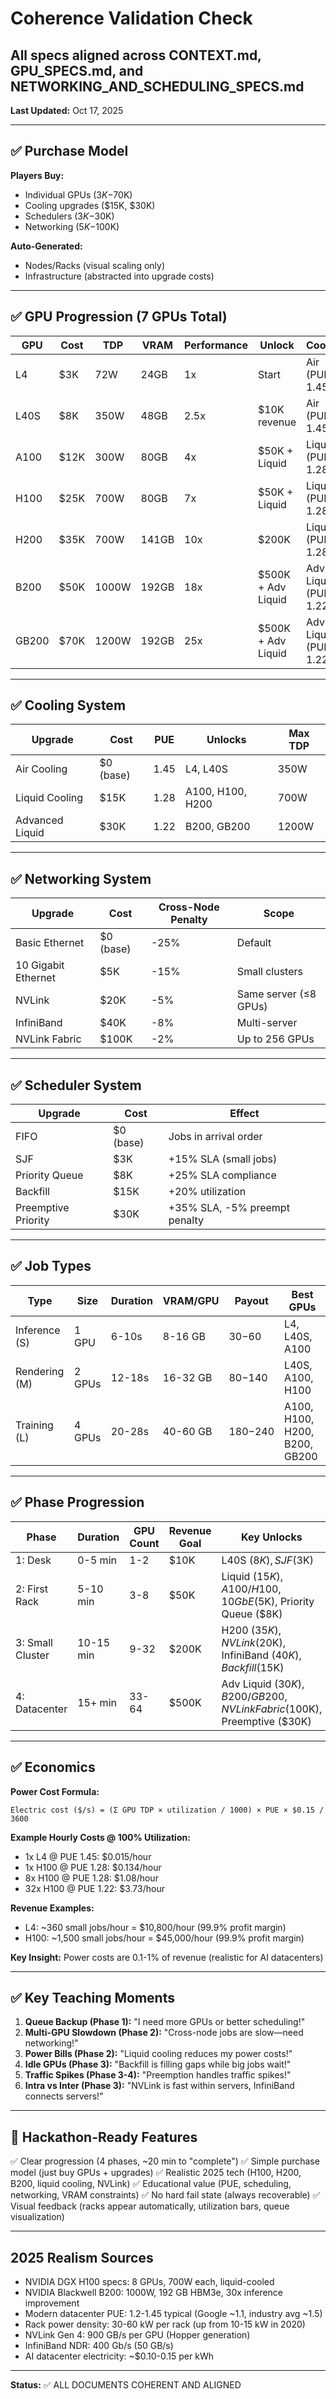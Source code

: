 # Coherence Validation Check
## All specs aligned across CONTEXT.md, GPU_SPECS.md, and NETWORKING_AND_SCHEDULING_SPECS.md

**Last Updated:** Oct 17, 2025

---

## ✅ Purchase Model

**Players Buy:**
- Individual GPUs ($3K-$70K)
- Cooling upgrades ($15K, $30K)
- Schedulers ($3K-$30K)
- Networking ($5K-$100K)

**Auto-Generated:**
- Nodes/Racks (visual scaling only)
- Infrastructure (abstracted into upgrade costs)

---

## ✅ GPU Progression (7 GPUs Total)

| GPU | Cost | TDP | VRAM | Performance | Unlock | Cooling |
|-----|------|-----|------|-------------|--------|---------|
| L4 | $3K | 72W | 24GB | 1x | Start | Air (PUE 1.45) |
| L40S | $8K | 350W | 48GB | 2.5x | $10K revenue | Air (PUE 1.45) |
| A100 | $12K | 300W | 80GB | 4x | $50K + Liquid | Liquid (PUE 1.28) |
| H100 | $25K | 700W | 80GB | 7x | $50K + Liquid | Liquid (PUE 1.28) |
| H200 | $35K | 700W | 141GB | 10x | $200K | Liquid (PUE 1.28) |
| B200 | $50K | 1000W | 192GB | 18x | $500K + Adv Liquid | Adv Liquid (PUE 1.22) |
| GB200 | $70K | 1200W | 192GB | 25x | $500K + Adv Liquid | Adv Liquid (PUE 1.22) |

---

## ✅ Cooling System

| Upgrade | Cost | PUE | Unlocks | Max TDP |
|---------|------|-----|---------|---------|
| Air Cooling | $0 (base) | 1.45 | L4, L40S | 350W |
| Liquid Cooling | $15K | 1.28 | A100, H100, H200 | 700W |
| Advanced Liquid | $30K | 1.22 | B200, GB200 | 1200W |

---

## ✅ Networking System

| Upgrade | Cost | Cross-Node Penalty | Scope |
|---------|------|-------------------|-------|
| Basic Ethernet | $0 (base) | -25% | Default |
| 10 Gigabit Ethernet | $5K | -15% | Small clusters |
| NVLink | $20K | -5% | Same server (≤8 GPUs) |
| InfiniBand | $40K | -8% | Multi-server |
| NVLink Fabric | $100K | -2% | Up to 256 GPUs |

---

## ✅ Scheduler System

| Upgrade | Cost | Effect |
|---------|------|--------|
| FIFO | $0 (base) | Jobs in arrival order |
| SJF | $3K | +15% SLA (small jobs) |
| Priority Queue | $8K | +25% SLA compliance |
| Backfill | $15K | +20% utilization |
| Preemptive Priority | $30K | +35% SLA, -5% preempt penalty |

---

## ✅ Job Types

| Type | Size | Duration | VRAM/GPU | Payout | Best GPUs |
|------|------|----------|----------|--------|-----------|
| Inference (S) | 1 GPU | 6-10s | 8-16 GB | $30-$60 | L4, L40S, A100 |
| Rendering (M) | 2 GPUs | 12-18s | 16-32 GB | $80-$140 | L40S, A100, H100 |
| Training (L) | 4 GPUs | 20-28s | 40-60 GB | $180-$240 | A100, H100, H200, B200, GB200 |

---

## ✅ Phase Progression

| Phase | Duration | GPU Count | Revenue Goal | Key Unlocks |
|-------|----------|-----------|--------------|-------------|
| 1: Desk | 0-5 min | 1-2 | $10K | L40S ($8K), SJF ($3K) |
| 2: First Rack | 5-10 min | 3-8 | $50K | Liquid ($15K), A100/H100, 10GbE ($5K), Priority Queue ($8K) |
| 3: Small Cluster | 10-15 min | 9-32 | $200K | H200 ($35K), NVLink ($20K), InfiniBand ($40K), Backfill ($15K) |
| 4: Datacenter | 15+ min | 33-64 | $500K | Adv Liquid ($30K), B200/GB200, NVLink Fabric ($100K), Preemptive ($30K) |

---

## ✅ Economics

**Power Cost Formula:**
```
Electric cost ($/s) = (Σ GPU TDP × utilization / 1000) × PUE × $0.15 / 3600
```

**Example Hourly Costs @ 100% Utilization:**
- 1x L4 @ PUE 1.45: $0.015/hour
- 1x H100 @ PUE 1.28: $0.134/hour
- 8x H100 @ PUE 1.28: $1.08/hour
- 32x H100 @ PUE 1.22: $3.73/hour

**Revenue Examples:**
- L4: ~360 small jobs/hour = $10,800/hour (99.9% profit margin)
- H100: ~1,500 small jobs/hour = $45,000/hour (99.9% profit margin)

**Key Insight:** Power costs are 0.1-1% of revenue (realistic for AI datacenters)

---

## ✅ Key Teaching Moments

1. **Queue Backup (Phase 1):** "I need more GPUs or better scheduling!"
2. **Multi-GPU Slowdown (Phase 2):** "Cross-node jobs are slow—need networking!"
3. **Power Bills (Phase 2):** "Liquid cooling reduces my power costs!"
4. **Idle GPUs (Phase 3):** "Backfill is filling gaps while big jobs wait!"
5. **Traffic Spikes (Phase 3-4):** "Preemption handles traffic spikes!"
6. **Intra vs Inter (Phase 3):** "NVLink is fast within servers, InfiniBand connects servers!"

---

## 🎯 Hackathon-Ready Features

✅ Clear progression (4 phases, ~20 min to "complete")
✅ Simple purchase model (just buy GPUs + upgrades)
✅ Realistic 2025 tech (H100, H200, B200, liquid cooling, NVLink)
✅ Educational value (PUE, scheduling, networking, VRAM constraints)
✅ No hard fail state (always recoverable)
✅ Visual feedback (racks appear automatically, utilization bars, queue visualization)

---

## 2025 Realism Sources

- NVIDIA DGX H100 specs: 8 GPUs, 700W each, liquid-cooled
- NVIDIA Blackwell B200: 1000W, 192 GB HBM3e, 30x inference improvement
- Modern datacenter PUE: 1.2-1.45 typical (Google ~1.1, industry avg ~1.5)
- Rack power density: 30-60 kW per rack (up from 10-15 kW in 2020)
- NVLink Gen 4: 900 GB/s per GPU (Hopper generation)
- InfiniBand NDR: 400 Gb/s (50 GB/s)
- AI datacenter electricity: ~$0.10-0.15 per kWh

---

**Status:** ✅ ALL DOCUMENTS COHERENT AND ALIGNED

